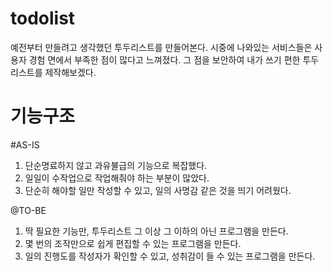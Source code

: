 # todolist
예전부터 만들려고 생각했던 투두리스트를 만들어본다.
시중에 나와있는 서비스들은 사용자 경험 면에서 부족한 점이 많다고 느껴졌다.
그 점을 보안하여 내가 쓰기 편한 투두리스트를 제작해보겠다.

# 기능구조
#AS-IS
1. 단순명료하지 않고 과유불급의 기능으로 복잡했다.
2. 일일이 수작업으로 작업해줘야 하는 부분이 많았다.
3. 단순히 해야할 일만 작성할 수 있고, 일의 사명감 같은 것을 띄기 어려웠다.

@TO-BE
1. 딱 필요한 기능만, 투두리스트 그 이상 그 이하의 아닌 프로그램을 만든다.
2. 몇 번의 조작만으로 쉽게 편집할 수 있는 프로그램을 만든다.
3. 일의 진행도를 작성자가 확인할 수 있고, 성취감이 들 수 있는 프로그램을 만든다.


